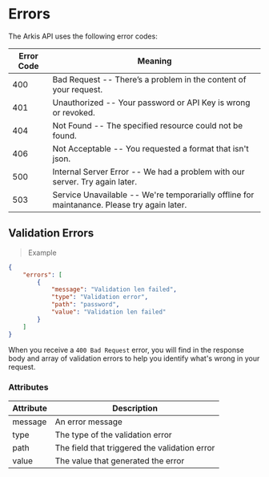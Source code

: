 # Errors

The Arkis API uses the following error codes:

Error Code | Meaning
---------- | -------
400 | Bad Request -- There’s a problem in the content of your request.
401 | Unauthorized -- Your password or API Key is wrong or revoked.
404 | Not Found -- The specified resource could not be found.
406 | Not Acceptable -- You requested a format that isn't json.
500 | Internal Server Error -- We had a problem with our server. Try again later.
503 | Service Unavailable -- We're temporarially offline for maintanance. Please try again later.

## Validation Errors

> Example

```json
{
    "errors": [
        {
            "message": "Validation len failed",
            "type": "Validation error",
            "path": "password",
            "value": "Validation len failed"
        }
    ]
}
```

When you receive a `400 Bad Request` error, you will find in the response body
and array of validation errors to help you identify what's wrong in your
request.

### Attributes

Attribute | Description
--------- | -----------
message   | An error message
type      | The type of the validation error
path      | The field that triggered the validation error
value     | The value that generated the error
